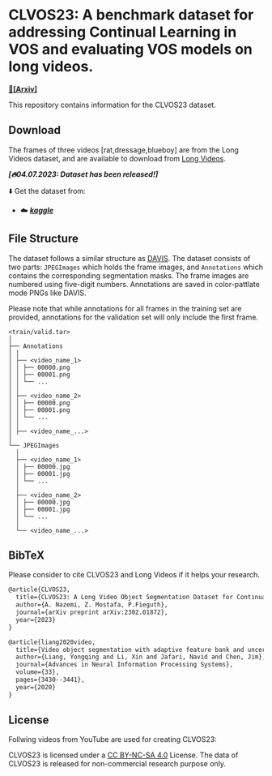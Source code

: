 # CLVOS23: A benchmark dataset for addressing Continual Learning in VOS and evaluating VOS models on long videos. 

**[📄[Arxiv]](https://arxiv.org/abs/2302.01872)**

This repository contains information for the CLVOS23 dataset.


## Download

The frames of three videos [rat,dressage,blueboy] are from the Long Videos dataset, and are available to download from [Long Videos](https://www.kaggle.com/datasets/gvclsu/long-videos).


***[🔥04.07.2023: Dataset has been released!]***

⬇️ Get the dataset from: 

 - ☁️ [***kaggle*** ](https://entuedu-my.sharepoint.com/:f:/g/personal/liuc0058_e_ntu_edu_sg/EjXSfDF7QEZApAVpFJ5rfdABkHCf0k2Va6VDfUy7rpabNw?e=9BVkrz)


## File Structure

The dataset follows a similar structure as [DAVIS](https://davischallenge.org/). The dataset consists of two parts: `JPEGImages` which holds the frame images, and `Annotations` which contains the corresponding segmentation masks. The frame images are numbered using five-digit numbers. Annotations are saved in color-pattlate mode PNGs like DAVIS.

Please note that while annotations for all frames in the training set are provided, annotations for the validation set will only include the first frame.

```
<train/valid.tar>
│
├── Annotations
│ │ 
│ ├── <video_name_1>
│ │ ├── 00000.png
│ │ ├── 00001.png
│ │ └── ...
│ │ 
│ ├── <video_name_2>
│ │ ├── 00000.png
│ │ ├── 00001.png
│ │ └── ...
│ │ 
│ ├── <video_name_...>
│ 
└── JPEGImages
  │ 
  ├── <video_name_1>
  │ ├── 00000.jpg
  │ ├── 00001.jpg
  │ └── ...
  │ 
  ├── <video_name_2>
  │ ├── 00000.jpg
  │ ├── 00001.jpg
  │ └── ...
  │ 
  └── <video_name_...>

```


## BibTeX
Please consider to cite CLVOS23 and Long Videos if it helps your research.

```latex
@article{CLVOS23,
  title={CLVOS23: A Long Video Object Segmentation Dataset for Continual Learning},
  author={A. Nazemi, Z. Mostafa, P.Fieguth},
  journal={arXiv preprint arXiv:2302.01872},
  year={2023}
}

@article{liang2020video,
  title={Video object segmentation with adaptive feature bank and uncertain-region refinement},
  author={Liang, Yongqing and Li, Xin and Jafari, Navid and Chen, Jim},
  journal={Advances in Neural Information Processing Systems},
  volume={33},
  pages={3430--3441},
  year={2020}
}
```

## License
Follwing videos from YouTube are used for creating CLVOS23:


CLVOS23 is licensed under a [CC BY-NC-SA 4.0](https://creativecommons.org/licenses/by-nc-sa/4.0/) License. The data of CLVOS23 is released for non-commercial research purpose only.
